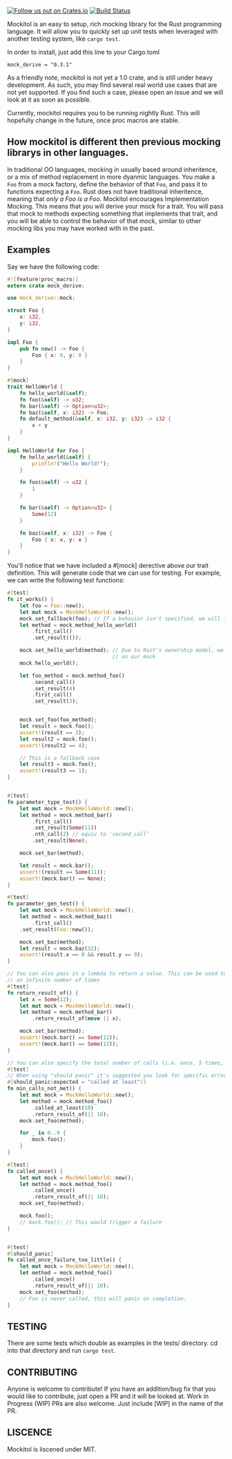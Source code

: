 [![Follow us out on Crates.io](https://img.shields.io/crates/v/mock_derive.svg)](https://crates.io/crates/mock_derive)
[![Build Status](https://travis-ci.org/DavidDeSimone/mockitol.svg?branch=master)](https://travis-ci.org/DavidDeSimone/mockitol)

Mockitol is an easy to setup, rich mocking library for the Rust programming language. It will allow you to quickly set up unit tests when leveraged with another testing system, like `cargo test`.

In order to install, just add this line to your Cargo.toml
```
mock_derive = "0.3.1"
```

As a friendly note, mockitol is not yet a 1.0 crate, and is still under heavy development. As such, you may find several real world use cases that are not yet supported. If you find such a case, please open an issue and we will look at it as soon as possible.

Currently, mockitol requires you to be running nightly Rust. This will hopefully change in the future, once proc macros are stable.

## How mockitol is different then previous mocking librarys in other languages.
In traditional OO languages, mocking in usually based around inheritence, or a mix of method replacement in more dyanmic languages. You make a `Foo` from a mock factory, define the behavior of that `Foo`, and pass it to functions expecting a `Foo`. Rust does not have traditional inheritence, meaning that *only a Foo is a Foo*. Mockitol encourages Implementation Mocking. This means that you will derive your mock for a trait. You will pass that mock to methods expecting something that implements that trait, and you will be able to control the behavior of that mock, similar to other mocking libs you may have worked with in the past.

## Examples
Say we have the following code: 
``` rust
#![feature(proc_macro)]
extern crate mock_derive;

use mock_derive::mock;

struct Foo {
    x: i32,
    y: i32,
}

impl Foo {
    pub fn new() -> Foo {
        Foo { x: 0, y: 0 }
    }
}

#[mock]
trait HelloWorld {
    fn hello_world(&self);
    fn foo(&self) -> u32;
    fn bar(&self) -> Option<u32>;
    fn baz(&self, x: i32) -> Foo;
    fn default_method(&self, x: i32, y: i32) -> i32 {
        x + y
    }
}

impl HelloWorld for Foo {
    fn hello_world(&self) {
        println!("Hello World!");
    }

    fn foo(&self) -> u32 {
        1
    }

    fn bar(&self) -> Option<u32> {
        Some(12)
    }

    fn baz(&self, x: i32) -> Foo {
        Foo { x: x, y: x }
    }
}
```
You'll notice that we have included a #[mock] derective above our trait definition. This will generate code that we can use for testing. For example, we can write the following test functions:
 
``` rust
#[test]
fn it_works() {
    let foo = Foo::new();
    let mut mock = MockHelloWorld::new();
    mock.set_fallback(foo); // If a behavior isn't specified, we will fall back to this object's behavior.
    let method = mock.method_hello_world()
        .first_call()
        .set_result(());

    mock.set_hello_world(method); // Due to Rust's ownership model, we will need to set our mock method
                                  // on our mock
    mock.hello_world();

    let foo_method = mock.method_foo()
        .second_call()
        .set_result(4)
        .first_call()
        .set_result(3);


    mock.set_foo(foo_method);
    let result = mock.foo();
    assert!(result == 3);
    let result2 = mock.foo();
    assert!(result2 == 4);

    // This is a fallback case
    let result3 = mock.foo();
    assert!(result3 == 1);
}


#[test]
fn parameter_type_test() {
    let mut mock = MockHelloWorld::new();
    let method = mock.method_bar()
        .first_call()
        .set_result(Some(11))
        .nth_call(2) // equiv to 'second_call'
        .set_result(None);

    mock.set_bar(method);

    let result = mock.bar();
    assert!(result == Some(11));
    assert!(mock.bar() == None);
}

#[test]
fn parameter_gen_test() {
    let mut mock = MockHelloWorld::new();
    let method = mock.method_baz()
        .first_call()
	.set_result(Foo::new());

    mock.set_baz(method);
    let result = mock.baz(32);
    assert!(result.x == 0 && result.y == 0);
}

// You can also pass in a lambda to return a value. This can be used to return a value
// an infinite number of times
#[test]
fn return_result_of() {
    let x = Some(12);
    let mut mock = MockHelloWorld::new();
    let method = mock.method_bar()
        .return_result_of(move || x);

    mock.set_bar(method);
    assert!(mock.bar() == Some(12));
    assert!(mock.bar() == Some(12));
}

// You can also specify the total number of calls (i.e. once, 5 times, at least 5 times, at most 10 times, etc.)
#[test]
// When using "should panic" it's suggested you look for specific errors
#[should_panic(expected = "called at least")] 
fn min_calls_not_met() {
    let mut mock = MockHelloWorld::new();
    let method = mock.method_foo()
        .called_at_least(10)
        .return_result_of(|| 10);
    mock.set_foo(method);

    for _ in 0..9 {
        mock.foo();
    }
}

#[test]
fn called_once() {
    let mut mock = MockHelloWorld::new();
    let method = mock.method_foo()
        .called_once()
        .return_result_of(|| 10);
    mock.set_foo(method);

    mock.foo();
    // mock.foo(); // This would trigger a failure
}


#[test]
#[should_panic]
fn called_once_failure_too_little() {
    let mut mock = MockHelloWorld::new();
    let method = mock.method_foo()
        .called_once()
        .return_result_of(|| 10);
    mock.set_foo(method);
    // Foo is never called, this will panic on completion.
}

```

## TESTING
There are some tests which double as examples in the tests/ directory. cd into that directory and run `cargo test`. 

## CONTRIBUTING
Anyone is welcome to contribute! If you have an addition/bug fix that you would like to contribute, just open a PR and it will be looked at. Work in Progress (WIP) PRs are also welcome. Just include [WIP] in the name of the PR.

## LISCENCE
Mockitol is liscened under MIT. 


